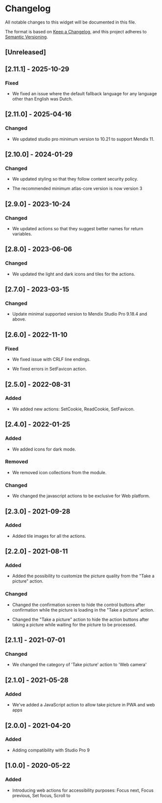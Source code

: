 # Changelog

All notable changes to this widget will be documented in this file.

The format is based on [Keep a Changelog](https://keepachangelog.com/en/1.0.0/), and this project adheres to [Semantic Versioning](https://semver.org/spec/v2.0.0.html).

## [Unreleased]

## [2.11.1] - 2025-10-29

### Fixed

- We fixed an issue where the default fallback language for any language other than English was Dutch.

## [2.11.0] - 2025-04-16

### Changed

- We updated studio pro minimum version to 10.21 to support Mendix 11.

## [2.10.0] - 2024-01-29

### Changed

- We updated styling so that they follow content security policy.

- The recommended minimum atlas-core version is now version 3

## [2.9.0] - 2023-10-24

### Changed

- We updated actions so that they suggest better names for return variables.

## [2.8.0] - 2023-06-06

### Changed

- We updated the light and dark icons and tiles for the actions.

## [2.7.0] - 2023-03-15

### Changed

- Update minimal supported version to Mendix Studio Pro 9.18.4 and above.

## [2.6.0] - 2022-11-10

### Fixed

- We fixed issue with CRLF line endings.

- We fixed errors in SetFavicon action.

## [2.5.0] - 2022-08-31

### Added

- We added new actions: SetCookie, ReadCookie, SetFavicon.

## [2.4.0] - 2022-01-25

### Added

- We added icons for dark mode.

### Removed

- We removed icon collections from the module.

### Changed

- We changed the javascript actions to be exclusive for Web platform.

## [2.3.0] - 2021-09-28

### Added

- Added tile images for all the actions.

## [2.2.0] - 2021-08-11

### Added

- Added the possibility to customize the picture quality from the "Take a picture" action.

### Changed

- Changed the confirmation screen to hide the control buttons after confirmation while the picture is loading in the "Take a picture" action.

- Changed the "Take a picture" action to hide the action buttons after taking a picture while waiting for the picture to be processed.

## [2.1.1] - 2021-07-01

### Changed

- We changed the category of 'Take picture' action to 'Web camera'

## [2.1.0] - 2021-05-28

### Added

- We've added a JavaScript action to allow take picture in PWA and web apps

## [2.0.0] - 2021-04-20

### Added

- Adding compatibility with Studio Pro 9

## [1.0.0] - 2020-05-22

### Added

- Introducing web actions for accessibility purposes: Focus next, Focus previous, Set focus, Scroll to
